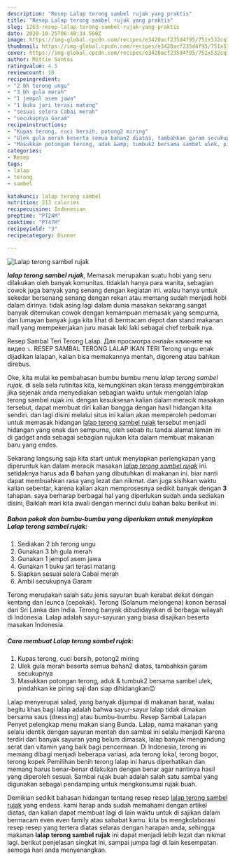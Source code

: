 ```yaml
---
description: "Resep Lalap terong sambel rujak yang praktis"
title: "Resep Lalap terong sambel rujak yang praktis"
slug: 1263-resep-lalap-terong-sambel-rujak-yang-praktis
date: 2020-10-25T06:48:34.560Z
image: https://img-global.cpcdn.com/recipes/e3420acf235d4f95/751x532cq70/lalap-terong-sambel-rujak-foto-resep-utama.jpg
thumbnail: https://img-global.cpcdn.com/recipes/e3420acf235d4f95/751x532cq70/lalap-terong-sambel-rujak-foto-resep-utama.jpg
cover: https://img-global.cpcdn.com/recipes/e3420acf235d4f95/751x532cq70/lalap-terong-sambel-rujak-foto-resep-utama.jpg
author: Mittie Santos
ratingvalue: 4.5
reviewcount: 10
recipeingredient:
- "2 bh terong ungu"
- "3 bh gula merah"
- "1 jempol asem jawa"
- "1 buku jari terasi matang"
- "sesuai selera Cabai merah"
- "secukupnya Garam"
recipeinstructions:
- "Kupas terong, cuci bersih, potong2 miring"
- "Ulek gula merah beserta semua bahan2 diatas, tambahkan garam secukupnya"
- "Masukkan potongan terong, aduk &amp; tumbuk2 bersama sambel ulek, pindahkan ke piring saji dan siap dihidangkan😉"
categories:
- Resep
tags:
- lalap
- terong
- sambel

katakunci: lalap terong sambel 
nutrition: 213 calories
recipecuisine: Indonesian
preptime: "PT24M"
cooktime: "PT47M"
recipeyield: "3"
recipecategory: Dinner

---
```



![Lalap terong sambel rujak](https://img-global.cpcdn.com/recipes/e3420acf235d4f95/751x532cq70/lalap-terong-sambel-rujak-foto-resep-utama.jpg)

<b><i>lalap terong sambel rujak</i></b>, Memasak merupakan suatu hobi yang seru dilakukan oleh banyak komunitas. tidaklah hanya para wanita, sebagian cowok juga banyak yang senang dengan kegiatan ini. walau hanya untuk sekedar bersenang senang dengan rekan atau memang sudah menjadi hobi dalam dirinya. tidak asing lagi dalam dunia masakan sekarang sangat banyak ditemukan cowok dengan kemampuan memasak yang sempurna, dan lumayan banyak juga kita lihat di bermacam depot dan stand makanan mall yang mempekerjakan juru masak laki laki sebagai chef terbaik nya.

Resep Sambal Teri Terong Lalap. Для просмотра онлайн кликните на видео ⤵. RESEP SAMBAL TERONG LALAP IKAN TERI Terong ungu enak dijadikan lalapan, kalian bisa memakannya mentah, digoreng atau bahkan direbus.

Oke, kita mulai ke pembahasan bumbu bumbu menu <i>lalap terong sambel rujak</i>. di sela sela rutinitas kita, kemungkinan akan terasa menggembirakan jika sejenak anda menyediakan sebagian waktu untuk mengolah lalap terong sambel rujak ini. dengan kesuksesan kalian dalam meracik masakan tersebut, dapat membuat diri kalian bangga dengan hasil hidangan kita sendiri. dan lagi disini melalui situs ini kalian akan memperoleh pedoman untuk memasak hidangan <u>lalap terong sambel rujak</u> tersebut menjadi hidangan yang enak dan sempurna, oleh sebab itu tandai alamat laman ini di gadget anda sebagai sebagian rujukan kita dalam membuat makanan baru yang endes.


Sekarang langsung saja kita start untuk menyiapkan perlengkapan yang diperuntuk kan dalam meracik masakan <u><i>lalap terong sambel rujak</i></u> ini. setidaknya harus ada <b>6</b> bahan yang dibutuhkan di makanan ini. biar nanti dapat membuahkan rasa yang lezat dan nikmat. dan juga sisihkan waktu kalian sebentar, karena kalian akan memprosesnya sedikit banyak dengan <b>3</b> tahapan. saya berharap berbagai hal yang diperlukan sudah anda sediakan disini, Baiklah mari kita awali dengan merinci dulu bahan baku berikut ini.

<!--inarticleads1-->

##### Bahan pokok dan bumbu-bumbu yang diperlukan untuk menyiapkan Lalap terong sambel rujak:

1. Sediakan 2 bh terong ungu
1. Gunakan 3 bh gula merah
1. Gunakan 1 jempol asem jawa
1. Gunakan 1 buku jari terasi matang
1. Siapkan sesuai selera Cabai merah
1. Ambil secukupnya Garam


Terong merupakan salah satu jenis sayuran buah kerabat dekat dengan kentang dan leunca (cepokak). Terong (Solanum melongena) konon berasal dari Sri Lanka dan India. Terong banyak dibudidayakan di berbagai wilayah di Indonesia. Lalap adalah sayur-sayuran yang biasa disajikan beserta masakan Indonesia. 

<!--inarticleads2-->

##### Cara membuat Lalap terong sambel rujak:

1. Kupas terong, cuci bersih, potong2 miring
1. Ulek gula merah beserta semua bahan2 diatas, tambahkan garam secukupnya
1. Masukkan potongan terong, aduk &amp; tumbuk2 bersama sambel ulek, pindahkan ke piring saji dan siap dihidangkan😉


Lalap menyerupai salad, yang banyak dijumpai di makanan barat, walau begitu khas bagi lalap adalah bahwa sayur-sayur lalap tidak dimakan bersama saus (dressing) atau bumbu-bumbu. Resep Sambal Lalapan Penyet pelengkap menu makan siang Bunda. Lalap, nama makanan yang selalu identik dengan sayuran mentah dan sambal ini selalu menjadi Karena terdiri dari banyak sayuran yang belum dimasak, lalap banyak mengandung serat dan vitamin yang baik bagi pencernaan. Di Indonesia, terong ini memang dibagi menjadi beberapa variasi, ada terong lokal, terong bogor, terong kopek Pemilihan benih terong lalap ini harus diperhatikan dan memang harus benar-benar dilakukan dengan benar agar nantinya hasil yang diperoleh sesuai. Sambal rujak buah adalah salah satu sambal yang digunakan sebagai pendamping untuk mengkonsumsi rujak buah. 

Demikian sedikit bahasan hidangan tentang resep resep <u>lalap terong sambel rujak</u> yang endess. kami harap anda sudah memahami dengan artikel diatas, dan kalian dapat membuat lagi di lain waktu untuk di sajikan dalam bermacam even even family atau sahabat kamu. kita bs mengkolaborasi resep resep yang tertera diatas selaras dengan harapan anda, sehingga makanan <b>lalap terong sambel rujak</b> ini dapat menjadi lebih lezat dan nikmat lagi. berikut penjelasan singkat ini, sampai jumpa lagi di lain kesempatan. semoga hari anda menyenangkan.
